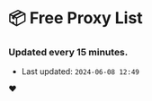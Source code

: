 # :package: Free Proxy List
### Updated every 15 minutes.

- Last updated: `2024-06-08 12:49`

:heart:
